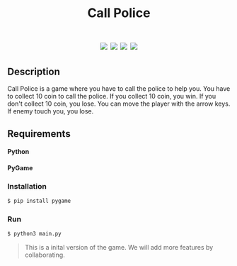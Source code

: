 # <p align="center"> Call Police </p>

# <p align="center"> <img src="https://img.shields.io/badge/Version-1.0.0-blue.svg"> <img src="https://img.shields.io/badge/Python-3.6.5-blue.svg"> <img src="https://img.shields.io/badge/Platform-Linux%20%7C%20Windows%20%7C%20MacOS-blue.svg"> <img src="https://img.shields.io/badge/Status-Active-green.svg"> </p>


## Description

Call Police is a game where you have to call the police to help you. You have to collect 10 coin to call the police. If you collect 10 coin, you win. If you don't collect 10 coin, you lose. You can move the player with the arrow keys. If enemy touch you, you lose.

## Requirements

#### Python
#### PyGame


### Installation

```bash
$ pip install pygame
```

### Run

```bash
$ python3 main.py
```

> This is a inital version of the game. We will add more features by collaborating.